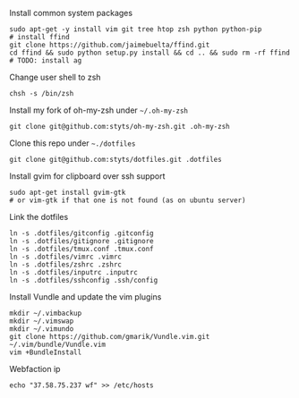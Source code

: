 Install common system packages

    sudo apt-get -y install vim git tree htop zsh python python-pip
    # install ffind
    git clone https://github.com/jaimebuelta/ffind.git
    cd ffind && sudo python setup.py install && cd .. && sudo rm -rf ffind
    # TODO: install ag

Change user shell to zsh

    chsh -s /bin/zsh

Install my fork of oh-my-zsh under `~/.oh-my-zsh`

    git clone git@github.com:styts/oh-my-zsh.git .oh-my-zsh

Clone this repo under `~./dotfiles`

    git clone git@github.com:styts/dotfiles.git .dotfiles
    
Install gvim for clipboard over ssh support

    sudo apt-get install gvim-gtk
    # or vim-gtk if that one is not found (as on ubuntu server)
    
Link the dotfiles

    ln -s .dotfiles/gitconfig .gitconfig
    ln -s .dotfiles/gitignore .gitignore
    ln -s .dotfiles/tmux.conf .tmux.conf
    ln -s .dotfiles/vimrc .vimrc
    ln -s .dotfiles/zshrc .zshrc
    ln -s .dotfiles/inputrc .inputrc
    ln -s .dotfiles/sshconfig .ssh/config
    
Install Vundle and update the vim plugins

    mkdir ~/.vimbackup
    mkdir ~/.vimswap
    mkdir ~/.vimundo
    git clone https://github.com/gmarik/Vundle.vim.git ~/.vim/bundle/Vundle.vim
    vim +BundleInstall

Webfaction ip

    echo "37.58.75.237 wf" >> /etc/hosts
